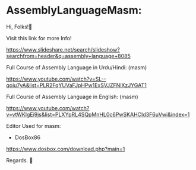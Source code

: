 # AssemblyLanguageMasm:

Hi, Folks!👋 

Visit this link for more Info!

https://www.slideshare.net/search/slideshow?searchfrom=header&q=assembly+language+8085

Full Course of Assembly Language in Urdu/Hindi: (masm)

https://www.youtube.com/watch?v=SL--qoiu7yA&list=PLR2FqYUVaFJpHPw1ExSVJZFNlXzJYGAT1

Full Course of Assembly Language in English: (masm)

https://www.youtube.com/watch?v=vtWKlgEi9js&list=PLXYpRL4SQpMnHL0c6PwSKAHCId3F6uVwi&index=1

Editor Used for masm: 

* DosBox86

https://www.dosbox.com/download.php?main=1

Regards. 🧡
